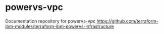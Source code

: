 # powervs-vpc
Documentation repository for powervs-vpc https://github.com/terraform-ibm-modules/terraform-ibm-powervs-infrastructure
